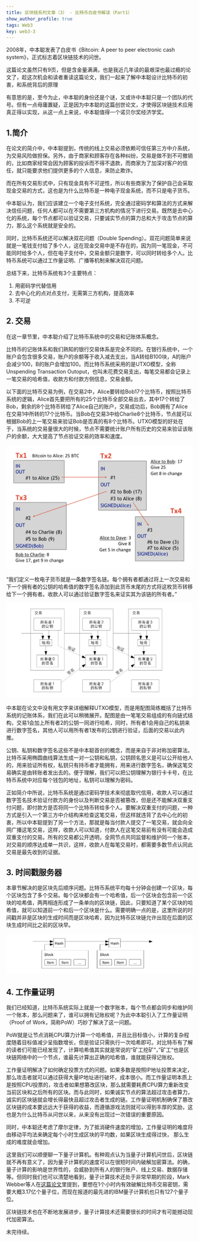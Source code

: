```yaml
---
title: 区块链系列文章（3） - 比特币白皮书解读（Part1）
show_author_profile: true
tags: Web3
key: web3-3
---
```


2008年，中本聪发表了白皮书《Bitcoin: A peer to peer electronic cash system》，正式标志着区块链技术的问世。

这篇论文虽然只有9页，但是含金量满满，也是我近几年读的最艰深也最过瘾的论文了，趁这次机会和读者重读这篇论文，我们一起来了解中本聪设计比特币的初衷，和系统背后的原理

有意思的是，至今为止，中本聪的身份还是个谜，又或许中本聪只是一个团队的代号。但有一点毋庸置疑，正是因为中本聪的这篇创世论文，才使得区块链技术应用真正得以实现，从这一点上来说，中本聪值得一个诺贝尔奖经济学奖。

<!--more-->

## 1.简介

在论文的简介中，中本聪提到，传统的线上交易必须依赖可信任第三方中介系统，为交易风险做担保。另外，由于商家和顾客存在各种纠纷，交易是做不到不可撤销的，比如商家经常会因为顾客的投诉而不得不退款，而商家为了加深对客户的信任，就只能要求他们提供更多的个人信息，来防止欺诈。

而在所有交易形式中，只有现金具有不可逆性，所以有些商家为了保护自己会采取现金交易的方式，这也是为什么比特币是一种电子现金系统，而不只是电子货币。

中本聪认为，我们应该建立一个电子支付系统，完全通过密码学和算法的方式来解决信任问题，任何人都可以在不需要第三方机构的情况下进行交易。既然是去中心化的系统，每个节点都可以验证交易，只要诚实节点的算力总和大于攻击节点的算力，那么这个系统就是安全的。

同时，比特币系统还可以解决双花问题（Double Spending）。双花问题简单来说就是一笔钱支付给了多个人，这在现金交易中是不存在的，因为同一笔现金，不可能同时给多个人，但在电子支付中，交易金额只是数字，可以同时转给多个人。比特币系统可以通过工作量证明、广播等机制来解决双花问题。


总结下来，比特币系统有3个主要特点：

1. 用密码学代替信用
2. 去中心化的点对点支付，无需第三方机构，提高效率
3. 不可逆

## 2. 交易

在这一章节里，中本聪介绍了比特币系统中的交易和记账体系概念。


比特币的记账体系和我们熟知的银行交易体系是完全不同的。在银行系统中，一个账户会包含很多交易，账户的余额等于收入减去支出，当A转给B100块，A的账户会减少100，B的账户会增加100。而比特币系统采用的是UTXO模型，全称Unspending Transaction Outoput，也叫未花费交易支出，每笔交易都会记录上一笔交易的哈希值，收款方和付款方侧信息，交易金额。

以下面的比特币交易为例，在交易2中，Alice要转给Bob17个比特币，按照比特币系统的逻辑，Alice首先要把所有的25个比特币全部交易出去，其中17个转给了Bob，剩余的8个比特币转给了Alice自己的账户，交易成功后，Bob拥有了Alice在交易1中所转的17个比特币。当Bob在交易3中给Charlie8个比特币，节点就可以根据Bob的上一笔交易来验证Bob是否真的有8个比特币。UTXO模型的好处在于，当系统的交易量很大的时候，节点不需要统计账户所有历史的交易来验证该账户的余额，大大提高了节点验证交易的效率和速度。

![UTXO](https://github.com/darcy-fzh/darcy-fzh.github.io/raw/master/screenshots/UTXO.png)


“我们定义一枚电子货币就是一条数字签名链。每个拥有者都通过将上一次交易和下一个拥有者的公钥的哈希值的数字签名添加到此货币末尾的方式将这枚货币转移给下一个拥有者。收款人可以通过验证数字签名来证实其为该链的所有者。”

![交易体系](https://github.com/darcy-fzh/darcy-fzh.github.io/raw/master/screenshots/交易体系.png)

中本聪在论文中没有用文字来详细解释UTXO模型，而是用配图简练概括了比特币系统的记账体系，我们在此可以稍微展开。配图是由一笔笔交易组成的有向链式结构，交易1会加上所有者2的公钥一同进行哈希，同时，所有者1会用自己的私钥来进行数字签名，其他人可以用所有者1发布的公钥进行验证，后面的交易以此内推。

公钥、私钥和数字签名这些不是中本聪首创的概念，而是来自于非对称加密算法。比特币采用椭圆曲线算法生成一对一公钥和私钥，公钥顾名思义是可以公开给他人的，用来验证所有权，私钥只有持币者才能拥有，用来进行数字签名，确保这笔交易确实是由转账者发出去的。便于理解，我们可以把公钥理解为银行卡卡号，在比特币系统中对应每个钱包的地址，私钥可以理解为密码。

正如简介中所说，比特币系统是通过密码学技术来彻底取代信用，收款人可以通过数字签名技术验证付款方的身份以及判断交易是否被篡改，但是还不能解决双重支付问题，即付款方是否将同一个比特币转给多个人。要解决双重支付的问题，一种方式是引入一个第三方中介结构来检查这笔交易，但这样就违背了去中心化的初衷，所以中本聪提到了另一个方法，那就是每当付款人提交了一笔交易，就会向全网广播这笔交易，这样，收款人可以知道，付款人在这笔交易前有没有可能会造成双重支付的交易。所有的交易都公开透明，全网节点共同监督和维护同一个账本，对交易的顺序达成单一共识，这样，收款人在每笔交易时，都需要多数节点认同此交易是最先收到的证据。

## 3. 时间戳服务器

本章节解决的是区块先后顺序问题。比特币系统平均每十分钟会创建一个区块，每个区块包含了多个交易。每个区块都会有一个哈希值，后一个区块会包含前一个区块的哈希值，两两相连形成了一条单向的区块链，因此，只要知道了某个区块的哈希值，就可以知道前一个和后一个区块是什么。需要明确一点的是，这里所说的时间戳并非是区块的生成时间而是区块哈希，因为比特币区块链允许出现在后面的区块生成时间比之前的区块早。

![timestamp](https://github.com/darcy-fzh/darcy-fzh.github.io/raw/master/screenshots/timestamp.png)

## 4. 工作量证明

我们已经知道，比特币系统实际上就是一个数字账本，每个节点都会同步和维护同一个账本，那么问题来了，谁可以拥有记账权呢？为此中本聪引入了工作量证明（Proof of Work，简称PoW）巧妙了解决了这一问题。 

PoW就是让节点消耗CPU算力计算一个哈希值，并且比目标值小，计算的复杂程度随着目标值减少呈指数增长，但是验证只需执行一次哈希即可。对比特币有了解的读者们可能已经发现了，计算哈希值其实就是常说的“矿工挖矿”，”矿工“也是区块链网络中的一个节点，谁最先计算出正确的哈希值，谁就能获得记账权。

工作量证明解决了如何确定投票方式的问题。如果多数是按照IP地址投票来决定，那么攻击者就可以通过获得大量IP地址进行破坏，成本很小。而工作量证明本质上是按照CPU投票的，攻击者如果想篡改区块，那么就需要耗费CPU算力重新改变当前区块和之后所有的区块。而与此同时，如果诚实节点的算法超过攻击者算力，诚实的区块链就会增长得最快且超过攻击者生成的链。工作量证明机制确保了篡改区块链的成本要远远大于获得的收益，而遵循游戏法则就可以得到丰厚的奖励，这也是为什么比特币从问世以来，从来没有出现过一次错误的重要原因。

同时，中本聪还考虑了摩尔定律，为了抵消硬件速度的增加，工作量证明的难度将由移动平均法来确定每个小时生成区块的平均数，如果区块生成得过快， 那么生成的难度就会增加。

这里我们可以顺便聊一下量子计算机。有种观点认为当量子计算机问世后，区块链就不再有意义了，因为量子计算机的速度可以在很短时间内破解加密算法。的确，量子计算的影响是世界性的，会威胁到所有人的银行账户、线上交易、数据存储等。但同时我们也可以清楚地看到，量子计算技术还处于非常早期的阶段，Mark Webber等人在[这篇论文](https://avs.scitation.org/doi/10.1116/5.0073075)里提到，要想在1个小时内有效破解比特币交易密钥，需要大概3.17亿个量子位，而现在报道的最先进的IBM量子计算机也只有127个量子位。

区块链技术也在不断地发展进步，量子计算技术还需要很长的时间才有可能撼动现代加密算法。


未完待续。






